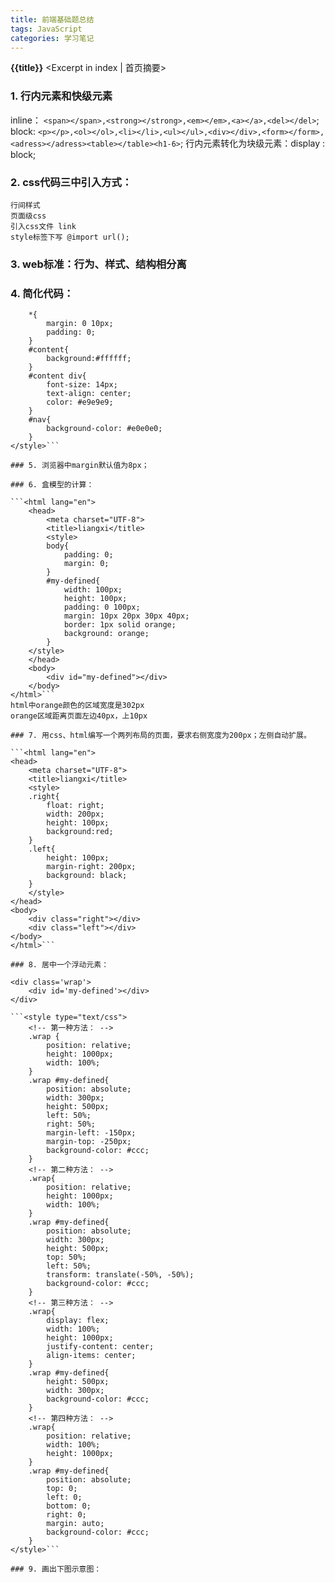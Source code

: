 ```yaml
---
title: 前端基础题总结
tags: JavaScript
categories: 学习笔记
---
```

**{{title}}** <Excerpt in index | 首页摘要>

### 1. 行内元素和快级元素
inline： `<span></span>,<strong></strong>,<em></em>,<a></a>,<del></del>`;
block:  `<p></p>,<ol></ol>,<li></li>,<ul></ul>,<div></div>,<form></form>,<adress></adress><table></table><h1-6>`;
行内元素转化为块级元素：display : block;

### 2. css代码三中引入方式：
	行间样式
	页面级css
	引入css文件 link
	style标签下写 @import url();

### 3. web标准：行为、样式、结构相分离

### 4. 简化代码：

```<style type="text/css">
	*{
		margin: 0 10px;
		padding: 0;
	}
	#content{
		background:#ffffff;
	}
	#content div{
		font-size: 14px;
		text-align: center;
		color: #e9e9e9;
	}
	#nav{
		background-color: #e0e0e0;
	}
</style>```

### 5. 浏览器中margin默认值为8px；

### 6. 盒模型的计算：

```<html lang="en">
	<head>
		<meta charset="UTF-8">
		<title>liangxi</title>
		<style>
		body{
			padding: 0;
			margin: 0;
		}
		#my-defined{
			width: 100px;
			height: 100px;
			padding: 0 100px;
			margin: 10px 20px 30px 40px;
			border: 1px solid orange;
			background: orange;
		}
	</style>
	</head>
	<body>
		<div id="my-defined"></div>
	</body>
</html>```
html中orange颜色的区域宽度是302px
orange区域距离页面左边40px，上10px

### 7. 用css、html编写一个两列布局的页面，要求右侧宽度为200px；左侧自动扩展。

```<html lang="en">
<head>
	<meta charset="UTF-8">
	<title>liangxi</title>
	<style>
	.right{
		float: right;
		width: 200px;
		height: 100px;
		background:red; 
	}
	.left{
		height: 100px;
		margin-right: 200px;
		background: black;
	}
	</style>
</head>
<body>
	<div class="right"></div>
	<div class="left"></div>
</body>
</html>```

### 8. 居中一个浮动元素：

<div class='wrap'>
	<div id='my-defined'></div>
</div>

```<style type="text/css">
	<!-- 第一种方法： -->
	.wrap {
		position: relative;
		height: 1000px;
		width: 100%;
	}
	.wrap #my-defined{
		position: absolute;
		width: 300px;
		height: 500px;
		left: 50%;
		right: 50%;
		margin-left: -150px;
		margin-top: -250px;
		background-color: #ccc;
	}
	<!-- 第二种方法： -->
	.wrap{
		position: relative;
		height: 1000px;
		width: 100%;
	}
	.wrap #my-defined{
		position: absolute;
		width: 300px;
		height: 500px;
		top: 50%;
		left: 50%;
		transform: translate(-50%, -50%);
		background-color: #ccc;
	}
	<!-- 第三种方法： -->
	.wrap{
		display: flex;
		width: 100%;
		height: 1000px;
		justify-content: center;
		align-items: center;
	}
	.wrap #my-defined{
		height: 500px;
		width: 300px;
		background-color: #ccc;		
	}
	<!-- 第四种方法： -->
	.wrap{
		position: relative;
		width: 100%;
		height: 1000px;
	}
	.wrap #my-defined{
		position: absolute;
		top: 0;
		left: 0;
		bottom: 0;
		right: 0;
		margin: auto;
		background-color: #ccc;
	}
</style>```

### 9. 画出下图示意图：

```
<html lang="en">
	<head>
		<meta charset="UTF-8">
		<title>liangxi</title>
		<style>
			#page{
				width: 520px;
			}
			.nav{
				width:200px;
				float: right;
				background: orange;
			}
			.main{
				width: 200px;
				float: left;
				padding-left: 110px;
				background: black;
			}
			.sub{
				width: 100px;
				float: left;
				margin:10px 0 10px -100px;
			}
			.nav,.sub{
				border: 10px deshed #000;
				height: 300px;
				background: orange;

			}
			.sub{
				height: 280px;
			}
		</style>
	</head>
	<body>
		<div id="page">
			<div class="main"><div class="sub"></div></div>
			<div class="nav"></div>
		</div>
	</body>
</html>
```

### 10. form表单中method属性值及其区别：
	GET 使用URL 或Cookie 传参，而POST将数据，放在BODY中。
	GET 的URL会有长度上的限制， POST可以传输很多数据。
	POST比GET安全。
但其实HTTP协议里没有规定POST数据就要放在BODY里， 也没有要求GET数据就一定要放在URL中而不能放在BODY中。
HTTP协议对GET和POST 都没有对数据的长度进行限制，两方面原因造成数据限制的原因
	早起浏览器会对URL长度进行限制（浏览器URL输入框）
	浏览器会对Content-length进行限制，这是为了服务器安全和稳定。

### 11. 去掉ul>li结构中前面的圆点，并且解决li前面的空余

```
<html lang="en">
<head>
	<meta charset="UTF-8">
	<title>liangxi</title>
	<style>
			ul {
			height: 100px;
			padding: 0;
			list-style: none;
			border: 1px solid black;
		}
	</style>
</head>
<body>
	<ul><li></li></ul>
</body>
</html>
```

### 12. JavaScript中typeof可能返回的结果：number,string,boolean,object,undefined,function,symbol;

### 13. 已知数组var arr = ["goole","microsoft","oracle","阿里"，"freewheel","IBM","爱立信"，"百度"，"企鹅"，"美团"，"去哪儿"，"58同城"，"新浪"，"搜狐"，"大众点评"，"360","汽车之家"，"巨人网络"，"携程"，"4399","凤凰网"，"人民网"]，亲们，如果你想进前十的公司，请用效率最高的方法将此数组按照顺序链接成字符。

`<script type="text/javascript">
	var arr = ["goole","microsoft","oracle","阿里","freewheel","IBM","爱立信","百度","企鹅","美团","去哪儿","58同城","新浪","搜狐","大众点评","360","汽车之家","巨人网络","携程","4399","凤凰网","人民网"];
	console.log(arr.join(','));
</script>`

### 14. 写出html、css、JavaScript注释代码形式：
	html：<!--   -->
	css:/*   */
	js://

### 15. 编写一段JavaScript脚生成下面这段DOM结构。

`<div class="exmple">
	<p class="slogan">成哥，你最帅!</p>
</div>`

JS代码如下：

`<script type="text/javascript">
	var $Div = document.createElement('div');
	var $P = document.createElement('p');
	$Div.className = "exmple";
	$P.className = "slogan";
	$Div.appendChild($P);
	document.body.appendChild($div);
	$P.innerHTML = "成哥，你最帅！";
</script>`

### 16. 为html元素绑定一个事件，如点击事件。写出兼容各个浏览器的事件绑定方法。

`<script type="text/javascript">
	<!-- 兼容各个浏览器的绑定事件： -->
	function addEvent(elem, type, handle){
		if(elem.addEventListener){
			elem.addEventListener(type, handle, false);
		}else if (elem.attachEvent) {
			elem['temp' + type + handle] = handle;
			elem[type + handle]= function (){
				elem['temp' + type + handle].call(elem);
			};
			elem.attachEvent('on' + type, elem[type + handle])
		}else{
			elem['on'+type]=handle;
		}
	}
	<!-- 兼容各个浏览器的一处绑定事件： -->
	function removeEvent(elem, type, handle){
		if(elem.removeEventListener) {
			elem.removeEventListener(type, handle, false);
		}else if(elem.detachEvent) {
			elem.datachEvent(‘on’ + type, elem[type + handle]);
		}else {
			elem[‘on’ + type] = null; //  elem[‘on’ + type] = false;
		}
	}
</script>`

第二种方法：

`<script type="text/javascript">
	function addEvent(elem, type, handle){
		if(elem.addEventListener){
			elem.addEventListener(type, handle, false);
		}else if (elem.attachEvent) {
			elem[handle.name] = function () {
				handle.call(elem);
			};
			elem.attachEvent('on' + type, elem[handle.name]);
		}else{
			elem['on'+type]=handle;
		}
	}
	<!-- 兼容各个浏览器的移除绑定事件： -->
	function removeEvent(elem, type, handle){
		if(elem.removeEventListener) {
			elem.removeEventListener(type, handle, false);
		}else if(elem.detachEvent) {
			elem.datachEvent(‘on’ + type, elem[handle.name]);
		}else {
			elem[‘on’ + type] = null; //  elem[‘on’ + type] = false;
		}
	}
</script>`

### 17. Call,apply:作用都是改变this指向；
区别：传参的方式不同，call直接传，apply利用数组的形式传参；

### 18. 封装ajax,向服务器异步发送数据；

`<script type="text/javascript">
	function ajax(method, url, flag, callback, data){
		var xhr = null;
		if(window.XMLHttpRequest){
			xhr = new window.XMLHttpRequest();
		}else{
			xhr = new ActiveXObject('Mirosoft.XMLHTTP');
		}
		var method = method.toUpperCase();  //对应的是toLowerCase()方法;
		if(method === 'GET'){
			xhr.open('GET', url + '?' + data, flag);
			xhr.send();
		}else if(method === 'POST'){
			xhr.open('POST', url, flag);
			xhr.setRequestHeader('content-type', 'application/x-www-form-urlencoded');
			xhr.send(data);
		}
		xhr.onreadystatechange = function (){
			if(xhr.readyState === 4){
				if(xhr.status === 200){
					callback(xhr.responseText); 
				}
			}
		}
	}
</script>`

### 19. 数组去重 eg：var arr = ['a','b',234,23,'a','b',3,1,234];
第一种方法：

`<script type="text/javascript">
	Array.prototype.unique = function () {
	 var arr = [],
	    obj = {},
	    len = this.length;
	    for(var i = 0;i < len;i++){
	    	if(!obj[this[i]]){
	    		obj[this[i]] = "11";
	    		arr.push(this[i]);
	    	}
	    }
	    return arr;
}
	var arr = [1,1,2,2,2,3,3,33,4,4,5,45,45,];
	[].unique(arr);    --> 结果为：[1，2，3，33，4，5，45]
</script>`
第二种方法：
`<script type="text/javascript">
	Array.prototype.unique = function (arr) {
		return new Set(arr);
	}
	var arr = [1,1,2,2,2,3,3,33,4,4,5,45,45,];
	[].unique(arr);    --> 结果为：[1，2，3，33，4，5，45]
</script>`
第三种方法：
`<script type="text/javascript">
	Array.prototype.unique = function (arr) {
		var temp = [], len = arr.length;
		for(let i = 0; i < len; i++) {
			if(temp.indexOf(arr[i]) === -1) {
				temp.push(arr[i]);
			}
		}
		return temp;
	}
	var arr = [1,1,2,2,2,3,3,33,4,4,5,45,45,];
	[].unique(arr);    --> 结果为：[1，2，3，33，3，4，45]
</script>`
第四种方法：
`<script type="text/javascript">
	Array.prototype.unique = function (arr) {
		var temp = [], len = arr.length;
		for(let i = 0; i < len; i++) {
			if(arr.indexOf(arr[i]) === i) {
				temp.push(arr[i]);
			}
		}
		return temp;
	}
	var arr = [1,1,2,2,2,3,3,33,4,4,5,45,45,];
	[].unique(arr);    --> 结果为：[1，2，3，33，4，5，45]
</script>`
第五种方法：
`<script type="text/javascript">
	Array.prototype.unique = function (arr) {
		var temp = [],index = [], len = arr.length;
		for(let i = 0; i < len; i++) {
			for(let j = i + 1; j < len; j++) {
				if(arr[i] === arr[j]) {
					i ++ ;
					j = i;
				}
			}
			temp.push(arr[i]);
			index.push(i);
		}
		console.log(index);
		return temp;
	}
	var arr = [1,1,2,2,2,3,3,33,4,4,5,45,45,];
	[].unique(arr);    --> 结果为：[1，2，3，33，4，5，45]
</script>`
### 20. 如今有个ul，如果有十亿个li；要求点击li触发事件，弹出对应li的内容

`<ul>
	<li></li>
</ul>`
`<script type="text/javascript">
	var oUl = document.getElementsByTagName('ul')[0];
	oUl.onclick = function  (e) {
		var event = e || window.event;
		var target = event.target || event.srcElement;
		console.log(target.innerHTML);
	}
</script>`

### 21. 阻止事件冒泡和事件默认时间

`<script type="text/javascript">
	<!-- //取消冒泡 -->
	function stopBubble(e) {
		if(e.stopPropagation){
			e.stopPropagation();
		}else{
			e.cancelBubble = true;
		}
	}     
	<!-- //阻止默认事件 -->
	function  cancelHandler(e){
		if(e.preventDefault){
			e.preventDefault();
		}else{
			e.returnValue = false;
		}
	}
</script>`

### 22. 什么是DOM：
DOM是操作css，html的一套编程接口；
DOM对象即为宿主对象，浏览器厂商定义的；
DOM定义了表示和修改文档所需的方法。
对html和xml编程接口不是css

### 23. 利用JavaScript取非行间样式，要求兼容性各个浏览器

`<script type="text/javascript">
	function getComputedStyle(obj,styleProp){
		if (window.getComputedStyle) {
			return window.getComputedStyle(obj,false)[styleProp];
		}else{
			return obj.currentStyle[styleProp];
		}
	}
</script>`

### 24. 运行test()和new test()的结果是什么：

`<script type="text/javascript">
	var a = 5;
	function test(){
		a=0;
		alert(a);
		alert(this.a);
		var a;
		alert(a);
	}
</script>`
结果是：0 5 0    ,    0 undefined 0

### 25. 有字符串"aaaaabbbccccddddeeefgaa",转换为连续不重复的字符串

`<script type="text/javascript">
	var str = "aaaaabbbccccddddeeefgaa";
	var reg = /(.)\1*/g;
	console.log(str.replace(reg,"$1"));
</script>`

### 26. 一串连续数字实现打点功能：100000000转换成：1.000.000.000

`<script type="text/javascript">
	var str = "1000000000";
	var reg = /(?=(\B)(\d{3})+$)/g;
	console.log(str.replace(reg,"."));
</script>`

### 27. 写出运算结果：

```<script type="text/javascript">
	alert(typeof(a))--undefined
	alert(typeof(undefined))--undefined
	alert(typeof(NaN))--number
	alert(typeof(null))--object

	var a = "123abc";
	alert(typeof(+a));--number
	alert(typeof(!!a));--boolean
	alert(typeof(a + ""));--string

	alert(1 == "1"); --true
	alert(NaN == NaN); --flase
	alert(NaN == undefined);--flase
	alert("11" + 11);--1111
	alert(1==="1")--flase
	alert(parseInt("123abc"))--123

	var num = 1232123.3456789;
	alert(num.toFixed(3));--1232123.346
	//toFixed只在number类型上可以用，保留几位有效数字，四舍五入

	// typeof(typeof(a))--string
</script>```

### 28. 打印当前年月时分秒

`<script type="text/javascript">
	var date = new Date();
  console.log(date.getFullYear + "年" + (date.getMonth() + 1) + "月" + date.getDate() + "日"+ date.getHours() + "时" + date.getMinutes() + "分" + date.getSeconds() + "秒");
</script>`

### 29. css中，font-size设置的是字体的高；单位是px，em是相对值。

### 30. 有html结构：
	
    `<div style="background-color:red;margin:0 0 100px 0;">123</div>
	<div style="background-color:red;margin:200px 0 0 0;">234</div>`

	他们之间的间距是：200px

### 31. 简单说说自定义构造函数创建对象的原理：
	在函数的最前面隐式的加上 this = {}；最后隐式的返回 return this；

### 32. 写出一种原型链实现继承的方式：圣杯模式

```<script type="text/javascript">

	var inherit =(function(){

	var F = function(){};
		return function(P,C){
			F.prototype = P.prototype;
			C.prototype = new F();
			C.prototype.constructor = C;
			C.prototype.uber = P.prototype;
		}
	}());
</script>```

### 33. 深度克隆：

`<script type="text/javascript">
	Array.prototype.deepClone = function (parent, child) {
      	 var child = {} || child;
      	 var toStr = Object.prototype.toString,
      	     arrStr = '[object Array]';
      	 for(var prop in parent){
      	 	if(parent.hasOwnProperty(prop)){
      	 		if(typeof(parent[prop]) === "object"){
                    child[prop] = (toStr.call(parent[prop]) === arrStr) ? []:
                    {};
                    deepClone(parent[prop], child[prop]);
      	 		}else{
      	 			child[prop] = parent[prop];
      	 		}
      	 	}
      	 }
      }
</script>`

### 34. 描述预编译过程：
	（1）创建AO对象；
	（2）找形参和变量声明，将变量和形参作为AO对象的属性名，值为undefined；
	（3）将实参和形参相统一；
	（4）在函数体里找函数声明，将函数声明作为AO对象的属性名，将函数体作为赋值对象赋予函数名。

### 35. 介绍js语言特点：
	单线程；脚本语言；解释性语言，解释一行执行一行；ECMA标注；弱数据类型语言；可以跨平台；

### 36. 介绍主流浏览器以及他们相应的内核，介绍浏览器分为哪几部分，内核呢？
	浏览器分为：shell与内核（js引擎，渲染引擎，其他）
  主流浏览器：IE（trident）；chrome（webkit/blink）；safari（webkit）；Firefox（Gecko）；Opera（presto）；

### 37. 简述js时间线的顺序：
	1、创建Document对象，开始解析web页面。document.readyState = 'loading'。
	2、遇到link外部css，创建线程加载，并继续解析文档。
	3、遇到script外部js，并且没有设置async、defer，浏览器加载，并阻塞，等待js加载完成并执行该脚本，然后继续解析文档。
	4、遇到script外部js，并且设置有async、defer，浏览器创建线程加载，并继续解析文档。对于async属性的脚本，脚本加载完成后立即执行。（异步禁止使用document.write()）
	5、遇到img等，先正常解析dom结构，然后浏览器异步加载src，并继续解析文档。
	6、当文档解析完成，document.readyState = 'interactive'。
	7、文档解析完成后（就是所有dom节点都解析完），所有设置有defer的脚本会按照顺序执行。（注意与async的不同,但同样禁止使用document.write()）;
	8、document对象触发DOMContentLoaded事件，这也标志着程序执行从同步脚本执行阶段，转化为事件驱动阶段。
	9、当所有async的脚本加载完成并执行后、img等加载完成后，document.readyState = 'complete'，window对象触发load事件。
	10、从此，以异步响应方式处理用户输入、网络事件等。

### 38. 异步加载js的几种方案：
	defer async
异步加载兼容性写法：

```<script type="text/javascript">
  function asyncLoaded (url,callback) {
      var script = document.createElement('script');
      script.type = "text/javascript";
      if (script.readySate) {
          script.onreadystatechange = function (){
              if (script.readySate == "complete" || script.readySate == "loaded") {
                  obj[callback]();
                  script.onreadystatechange = null ;
              }
          }
      }else{
          script.onload = function(){
              obj[callback]();
          }
      }
      script.src = url ;
      document.head.appendChild(script);
  }

</script>```

### 39. 打印结果：

`<script type="text/javascript">
	var a = (10*3-4/2 + 1)%2,
		b = 3;
	b %= a + 3;
	console.log(a++);
	console.log(--b);
</script>`

	结果：1   2

### 40. 使用原生js，addEventListener,给每个li元素绑定一个click事件，输出他们的顺序。

`<ul>
    <li>a</li>
    <li>a</li>
    <li>a</li>
    <li>a</li>
</ul>`

`<script type="text/javascript">
	var liCollection = document.getElementsByTagName('li'),
	len = liCollection.length;
	for (var i = 0; i < len; i++) {
		(function(j){
			liCollection[j].addEventListener('click',function(){
				console.log(j);
			}false);
		}(i))
	}
</script>`
### 41. 一个字符串由[a-z]组成，找出第一个只出现一次的字母

`<script type="text/javascript">
	Array.prototype.unique = function() {
	 var len = this.length,
	     obj = {},
	     arr = [];
	 for(var i = 0; i < len; i++){
	   if(!obj[this[i]]) {
	     obj[this[i]] = "1";
	     arr.push(this[i]);
	   }
	 }
	 return arr;
	}
	var str = "abaadf";
	var arr = str.split("");
	var arr1 = arr.unique();
	console.log(arr1[0]);
</script>`
### 42. 打印结果：

`<script type="text/javascript">
	var name = "222";
	var a = {
		name:"111",
		say:function(){
			console.log(this.name);
		}
	}
	var fun = a.say;
	fun();
	a.say();
	var b = {
		name:"333",
		say:function(fun){
			fun();
		}
	}
	b.say(a.say);
	b.say=a.say;
	b.say();
</script>`

结果： 222  111  222  333

### 43. 原始值

`<script type="text/javascript">
	var str = "你成哥很帅";
	str.length = 3;
	console.log(str);	
</script>`

执行结果为：你成哥很帅
原因：原始值不可改变

### 44. 请用多种方法创造对象：
	字面量 var obj = {}；
	构造函数 var obj = new Object{};
	var obj = Object.create(原型)

### 45. 解决污染全局变量
	命名空间，闭包

### 46. 枚举一个对象中所有自有属性：

```<script type="text/javascript">

  Person.prototype.lastName = "ji";

  function Person(name,age){
    this.name  = name;
    this.age = age ;
  }

  var oPerson = new Person ('cheng',123);
  for(var prop in oPerson){
    if(oPerson.hasOwnProperty(prop)){
    console.log(oPerson[prop]);
    }
}
</script>```
### 47. 让数组里的数据从大到小排列：

`<script type="text/javascript">
	arr.sort(function(a,b){
		return a - b;
	}());
</script>`

### 48. es5严格模式如何使用，应该注意些什么：

`<script type="text/javascript">
全局严格模式:直接加 字符串："use strict";
局部函数内严格模式（推荐）
function test(){
    "use strict";
}
注意：不支持with,arguments.callee,func.caller,变量赋值前必须声明，局部this必须被赋值(Person.call(null/undefined) 赋值什么就是什么),拒绝重复属性和参数
</script>`

### 49. 选择html元素节点几种方法，以及他们各自的兼容性问题及特点：

`<script type="text/javascript">
		getElementsByTagName()[0];
		getElementById();
		getElementsByName();
		getElementByClassName(); interactive8及以下不兼容
		querySelectorAll();非实时ie7及以下不兼容
		querySelector();非实时ie7及以下不兼容
	1.getElementById方法定义在Document.prototype上，即Element节点上不能使用。
	2.getElementsByName方法定义在HTMLDocument.prototype上，即非html中的document以外不能使用(xml document,Element)
	3.getElementsByTagName方法定义在Document.prototype 和 Element.prototype上
	4.HTMLDocument.prototype定义了一些常用的属性，body,head,分别指代HTML文档中的<body><head>标签。
	5.Document.prototype上定义了documentElement属性，指代文档的根元素，在HTML文档中，他总是指代<html>元素
	6.getElementsByClassName、querySelectorAll、querySelector在Document,Element类中均有定义
</script>`

### 50. 说出节点类型的值为1,2,3,8,9的值对应的节点是什么：
元素节点   —— 1 
属性节点   —— 2
文本节点   —— 3 
注释节点   —— 8
document  —— 9 单独成一类 文档节点
<!-- DocumentFragment  ——  11 文档碎片 --> 
<!-- 获取节点类型   nodeType  -->

### 51. 鼠标事件的触发顺序：
	mousedown; focus; mouseup; click;
	右键事件：
	
    `<script type="text/javascript">	
	elem.onmousedown = function (e) {
		if(e.button == 2){
			alert("右键点击")
		}
	}
	</script>`

### 52. 数据格式JSON转换为字符串，以及把字符串转换为JSON的方法

`<script type="text/javascript">
	JSON.parse();  string — > json字符串
JSON.stringify();   json — > string
</script>`

### 53. BOM对象及其功能：
    Window     JavaScript 层级中的顶层对象，表示浏览器窗口。
    	属性：
	    	closed	返回窗口是否已被关闭。
	    	document	对 Document 对象的只读引用。
			history	对 History 对象的只读引用。
			innerheight	返回窗口的文档显示区的高度。
			innerwidth	返回窗口的文档显示区的宽度。
		方法：
			alert()	显示带有一段消息和一个确认按钮的警告框。
			blur()	把键盘焦点从顶层窗口移开。
			clearInterval()	取消由 setInterval() 设置的 timeout。 
	
	Navigator  包含客户端浏览器的信息。
		属性：
			appCodeName	返回浏览器的代码名。 
		方法：
			javaEnabled()	规定浏览器是否启用 Java。
	
	Screen     包含客户端显示屏的信息。 
		属性：
			availHeight	返回显示屏幕的高度 (除 Windows 任务栏之外)。
			availWidth	返回显示屏幕的宽度 (除 Windows 任务栏之外)。
			width	返回显示器屏幕的宽度。
		
	History    包含了浏览器窗口访问过的 URL。 
		属性：
			length	返回浏览器历史列表中的 URL 数量。
		方法：
			back()	加载 history 列表中的前一个 URL。
			forward()	加载 history 列表中的下一个 URL。
			go()	加载 history 列表中的某个具体页面。

	Location   包含了当前 URL 的信息。
		属性：
			href	设置或返回完整的 URL。
		方法：
			assign()	加载新的文档。
			reload()	重新加载当前文档。
			replace()	用新的文档替换当前文档。

### 54. 说明position定位的值有什么区别，如果有不能兼容的问题，如何解决
	absolute 绝对定位
	relative 相对定位
	fixed	 相对可视区定位，而且脱离原来位置 ie6不能用
    sticky回去查一查

### 55. 添加css代码使得ul外观可以包住li：

```<style type="text/css">
	ul{
		list-style: none;
		padding: 0;
	}
	ul>li{
		float: left;
	}


	ul:after{
	content:"";
	display:inline-block;
	clear:both;
}
</style>```

`<ul>
	<li></li>
	<li></li>
	<li></li>
</ul>`

### 56. 熟知的选择优先级关系（权重）
	！important			无穷大
	style（行间样式）	1000
	id					100
	class/属性/伪类		10
	标签/伪元素			1
	通配符*				0

### 57. display值及含义
display值： inline---行级元素，不沾满整行，不可以改变宽高
			block----块级元素 沾满整行 可以改变宽高
			inline-block----行级块元素 不占满整行 可以改变宽高 

### 58. 写一个输入框，带有js功能，鼠标聚焦提示消息信息，失去焦点显示提示信息

```<style type="text/css">
	input{
		border: 1px solid black;
		color: #999;
	}

	.fontGrey{
	color: #999;
	}
	.fontNormal{
	color: #424242;
	}

</style>```
```</head>
<body>
	username:<input tyoe="text" value="请输入用户名"onfocus="if(this value='请输入用户名'){this.value='';this.className='fontNormal'}"onblur="if(this.value==''){this.value='请输入用户名';this.className='fontGrey'}" onchange="console.log(this.value)">
</body>```

### 59. 写出打印结果并说明原因：

`<script type="text/javascript">
	function fn(a,b){
		arguments[0] = 1;
		console.log(a);
		fn(2,1);
	}
	打印：1;
	原因：实参，形参相统一;
</script>`

### 60. 将下列变量转化为小驼峰形式：my-first-name->myFirstName

`<script type="text/javascript">
	var str = "my-first-name";
	var reg =/-(\w)/g;
	var test = str.replace(reg,function($,$1){
		return $1.toUpperCase();
	});
	console.log(test);
</script>`

### 61. 将aaaaabbbb字符串调换成bbbbaaaa形式

`<script type="text/javascript">
	var str = "aaaabbbb";
	 var reg = /(\w{4})(\w{4})/g;
	 console.log(str.replace(reg,"$2$1"));
</script>`

说一下你对前端的理解.